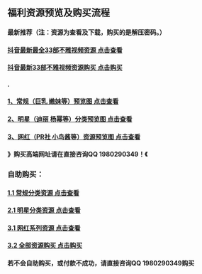 ## 福利资源预览及购买流程

#### 最新推荐（注：资源为查看及下载，购买的是解压密码。）
#### [抖音最新最全33部不雅视频资源 点击查看](https://pan.baidu.com/s/1p8g5RyZML1jITiIvD4nNtA)
#### [抖音最新33部不雅视频资源购买 点击购买](https://www.fakajun.com/space/1776898375.html)
#### .
#### [1、常规（巨乳 嫩妹等）预览图 点击查看](http://t.cn/Rr83Gm1)
#### [2、明星（迪丽 杨幂等）分类预览图 点击查看](http://t.cn/Rr83xvz)
#### [3、网红（PR社 小鸟酱等）资源预览图 点击查看](http://t.cn/Rr83SCY)

#### 》购买高端网址请在直接咨询QQ 1980290349！《
###  自助购买：

#### [1.1 常规分类资源 点击查看](https://pan.baidu.com/s/1csVBGDcM6KWLFZobRlGHmg)
#### [2.1 明星分类资源 点击查看](https://pan.baidu.com/s/1KNqQYV-bRUQASvylI7Awig)
#### [3.1 网红系列资源 点击查看](https://pan.baidu.com/s/1u8HjfxkUPQh0NYINV0lMHA)
#### [3.2 全部资源购买 点击购买](https://www.fakajun.com/space/1776898375.html)

#### 若不会自助购买，或付款不成功，请直接咨询QQ 1980290349购买
